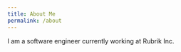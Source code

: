 ```yaml
---
title: About Me
permalink: /about
---
```


I am a software engineer currently working at Rubrik Inc.


